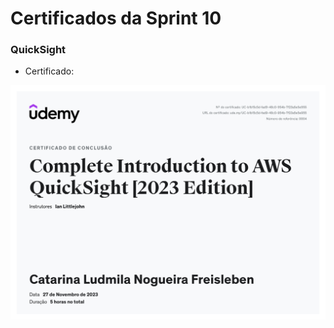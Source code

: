 #
# Certificados da Sprint 10

### QuickSight

- Certificado: 

![Certificado](https://github.com/catarwnalud/pbCompass/blob/master/sprint_10/certificados/quicksight.jpg)

# 